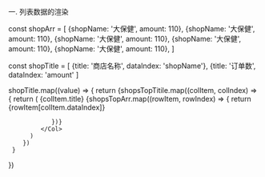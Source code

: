一. 列表数据的渲染

const shopArr = [
  {shopName: '大保健', amount: 110},
  {shopName: '大保健', amount: 110},
  {shopName: '大保健', amount: 110},
  {shopName: '大保健', amount: 110},
  {shopName: '大保健', amount: 110},
]

const shopTitle = [
  {title: '商店名称', dataIndex: 'shopName'},
  {title: '订单数', dataIndex: 'amount'
]

shopTitle.map((value) => {
   return <Row>{shopsTopTitile.map((colItem, colIndex) => {
         return (
             <Col span={4}>{colItem.title}
                {shopsTopArr.map((rowItem, rowIndex) => {
                   return <Row>
                        {rowItem[colItem.dataIndex]}
                   </Row>                
                    
                })}
             </Col>
          )
        })
     }
</Row>
})